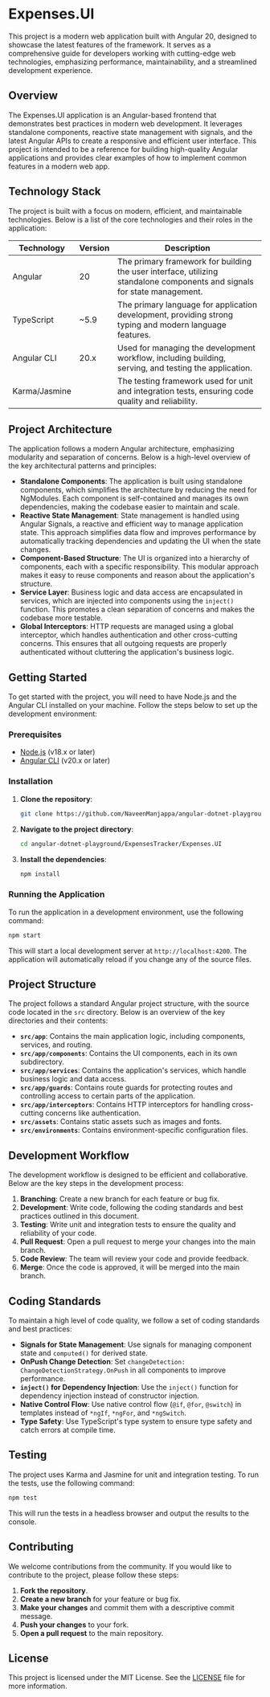 # Expenses.UI

This project is a modern web application built with Angular 20, designed to showcase the latest features of the framework. It serves as a comprehensive guide for developers working with cutting-edge web technologies, emphasizing performance, maintainability, and a streamlined development experience.

## Overview

The Expenses.UI application is an Angular-based frontend that demonstrates best practices in modern web development. It leverages standalone components, reactive state management with signals, and the latest Angular APIs to create a responsive and efficient user interface. This project is intended to be a reference for building high-quality Angular applications and provides clear examples of how to implement common features in a modern web app.

## Technology Stack

The project is built with a focus on modern, efficient, and maintainable technologies. Below is a list of the core technologies and their roles in the application:

| Technology    | Version | Description                                                                                                              |
| ------------- | ------- | ------------------------------------------------------------------------------------------------------------------------ |
| Angular       | 20      | The primary framework for building the user interface, utilizing standalone components and signals for state management. |
| TypeScript    | ~5.9    | The primary language for application development, providing strong typing and modern language features.                  |
| Angular CLI   | 20.x    | Used for managing the development workflow, including building, serving, and testing the application.                    |
| Karma/Jasmine |         | The testing framework used for unit and integration tests, ensuring code quality and reliability.                        |

## Project Architecture

The application follows a modern Angular architecture, emphasizing modularity and separation of concerns. Below is a high-level overview of the key architectural patterns and principles:

- **Standalone Components**: The application is built using standalone components, which simplifies the architecture by reducing the need for NgModules. Each component is self-contained and manages its own dependencies, making the codebase easier to maintain and scale.
- **Reactive State Management**: State management is handled using Angular Signals, a reactive and efficient way to manage application state. This approach simplifies data flow and improves performance by automatically tracking dependencies and updating the UI when the state changes.
- **Component-Based Structure**: The UI is organized into a hierarchy of components, each with a specific responsibility. This modular approach makes it easy to reuse components and reason about the application's structure.
- **Service Layer**: Business logic and data access are encapsulated in services, which are injected into components using the `inject()` function. This promotes a clean separation of concerns and makes the codebase more testable.
- **Global Interceptors**: HTTP requests are managed using a global interceptor, which handles authentication and other cross-cutting concerns. This ensures that all outgoing requests are properly authenticated without cluttering the application's business logic.

## Getting Started

To get started with the project, you will need to have Node.js and the Angular CLI installed on your machine. Follow the steps below to set up the development environment:

### Prerequisites

- [Node.js](https://nodejs.org/) (v18.x or later)
- [Angular CLI](https://angular.io/cli) (v20.x or later)

### Installation

1. **Clone the repository**:
   ```bash
   git clone https://github.com/NaveenManjappa/angular-dotnet-playground.git
   ```
2. **Navigate to the project directory**:
   ```bash
   cd angular-dotnet-playground/ExpensesTracker/Expenses.UI
   ```
3. **Install the dependencies**:
   ```bash
   npm install
   ```

### Running the Application

To run the application in a development environment, use the following command:

```bash
npm start
```

This will start a local development server at `http://localhost:4200`. The application will automatically reload if you change any of the source files.

## Project Structure

The project follows a standard Angular project structure, with the source code located in the `src` directory. Below is an overview of the key directories and their contents:

- **`src/app`**: Contains the main application logic, including components, services, and routing.
- **`src/app/components`**: Contains the UI components, each in its own subdirectory.
- **`src/app/services`**: Contains the application's services, which handle business logic and data access.
- **`src/app/guards`**: Contains route guards for protecting routes and controlling access to certain parts of the application.
- **`src/app/interceptors`**: Contains HTTP interceptors for handling cross-cutting concerns like authentication.
- **`src/assets`**: Contains static assets such as images and fonts.
- **`src/environments`**: Contains environment-specific configuration files.

## Development Workflow

The development workflow is designed to be efficient and collaborative. Below are the key steps in the development process:

1. **Branching**: Create a new branch for each feature or bug fix.
2. **Development**: Write code, following the coding standards and best practices outlined in this document.
3. **Testing**: Write unit and integration tests to ensure the quality and reliability of your code.
4. **Pull Request**: Open a pull request to merge your changes into the main branch.
5. **Code Review**: The team will review your code and provide feedback.
6. **Merge**: Once the code is approved, it will be merged into the main branch.

## Coding Standards

To maintain a high level of code quality, we follow a set of coding standards and best practices:

- **Signals for State Management**: Use signals for managing component state and `computed()` for derived state.
- **OnPush Change Detection**: Set `changeDetection: ChangeDetectionStrategy.OnPush` in all components to improve performance.
- **`inject()` for Dependency Injection**: Use the `inject()` function for dependency injection instead of constructor injection.
- **Native Control Flow**: Use native control flow (`@if`, `@for`, `@switch`) in templates instead of `*ngIf`, `*ngFor`, and `*ngSwitch`.
- **Type Safety**: Use TypeScript's type system to ensure type safety and catch errors at compile time.

## Testing

The project uses Karma and Jasmine for unit and integration testing. To run the tests, use the following command:

```bash
npm test
```

This will run the tests in a headless browser and output the results to the console.

## Contributing

We welcome contributions from the community. If you would like to contribute to the project, please follow these steps:

1. **Fork the repository**.
2. **Create a new branch** for your feature or bug fix.
3. **Make your changes** and commit them with a descriptive commit message.
4. **Push your changes** to your fork.
5. **Open a pull request** to the main repository.

## License

This project is licensed under the MIT License. See the [LICENSE](LICENSE) file for more information.
